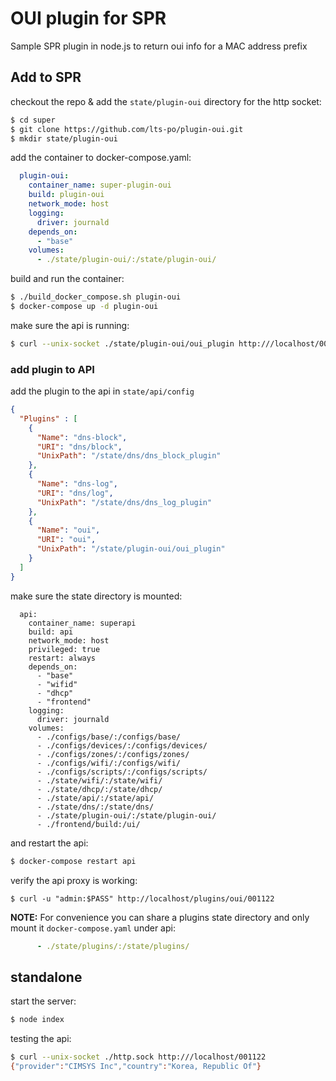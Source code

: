 # OUI plugin for SPR

Sample SPR plugin in node.js to return oui info for a MAC address prefix

## Add to SPR

checkout the repo & add the `state/plugin-oui` directory for the http socket:

```sh
$ cd super
$ git clone https://github.com/lts-po/plugin-oui.git
$ mkdir state/plugin-oui
```

add the container to docker-compose.yaml:

```yaml
  plugin-oui:
    container_name: super-plugin-oui
    build: plugin-oui
    network_mode: host
    logging: 
      driver: journald
    depends_on:
      - "base"
    volumes:
      - ./state/plugin-oui/:/state/plugin-oui/
```

build and run the container:
```sh
$ ./build_docker_compose.sh plugin-oui
$ docker-compose up -d plugin-oui
```

make sure the api is running:
```sh
$ curl --unix-socket ./state/plugin-oui/oui_plugin http:///localhost/001122
```

### add plugin to API

add the plugin to the api in `state/api/config`
```json
{
  "Plugins" : [
    {
      "Name": "dns-block",
      "URI": "dns/block",
      "UnixPath": "/state/dns/dns_block_plugin"
    },
    {
      "Name": "dns-log",
      "URI": "dns/log",
      "UnixPath": "/state/dns/dns_log_plugin"
    },
    {
      "Name": "oui",
      "URI": "oui",
      "UnixPath": "/state/plugin-oui/oui_plugin"
    }
  ]
}
```

make sure the state directory is mounted:
```
  api:
    container_name: superapi
    build: api
    network_mode: host
    privileged: true
    restart: always
    depends_on:
      - "base"
      - "wifid"
      - "dhcp"
      - "frontend"
    logging:
      driver: journald
    volumes:
      - ./configs/base/:/configs/base/
      - ./configs/devices/:/configs/devices/
      - ./configs/zones/:/configs/zones/
      - ./configs/wifi/:/configs/wifi/
      - ./configs/scripts/:/configs/scripts/
      - ./state/wifi/:/state/wifi/
      - ./state/dhcp/:/state/dhcp/
      - ./state/api/:/state/api/
      - ./state/dns/:/state/dns/
      - ./state/plugin-oui/:/state/plugin-oui/
      - ./frontend/build:/ui/
```


and restart the api:

```sh
$ docker-compose restart api
```

verify the api proxy is working:
```
$ curl -u "admin:$PASS" http://localhost/plugins/oui/001122
```

**NOTE:** For convenience you can share a plugins state directory and only mount it `docker-compose.yaml` under api:
```yaml
      - ./state/plugins/:/state/plugins/
```

## standalone

start the server:
```sh
$ node index
```

testing the api:
```sh
$ curl --unix-socket ./http.sock http:///localhost/001122
{"provider":"CIMSYS Inc","country":"Korea, Republic Of"}
```
